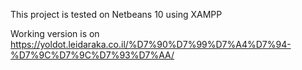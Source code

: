 This project is tested on Netbeans 10 using XAMPP

Working version is on https://yoldot.leidaraka.co.il/%D7%90%D7%99%D7%A4%D7%94-%D7%9C%D7%9C%D7%93%D7%AA/
